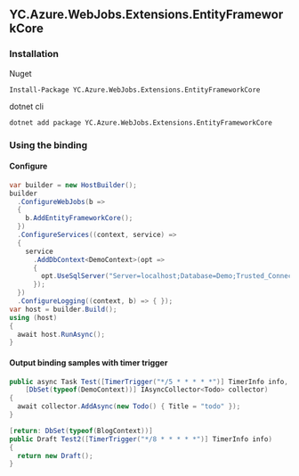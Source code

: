 ## YC.Azure.WebJobs.Extensions.EntityFrameworkCore
### Installation
Nuget
```
Install-Package YC.Azure.WebJobs.Extensions.EntityFrameworkCore
```

dotnet cli
```
dotnet add package YC.Azure.WebJobs.Extensions.EntityFrameworkCore
```

### Using the binding

#### Configure
```csharp
var builder = new HostBuilder();
builder
  .ConfigureWebJobs(b =>
  {
    b.AddEntityFrameworkCore();
  })
  .ConfigureServices((context, service) => 
  {
    service
      .AddDbContext<DemoContext>(opt =>
      {
        opt.UseSqlServer("Server=localhost;Database=Demo;Trusted_Connection=True;");
      });
  })
  .ConfigureLogging((context, b) => { });
var host = builder.Build();
using (host)
{
  await host.RunAsync();
}
```

#### Output binding samples with timer trigger
```csharp
public async Task Test([TimerTrigger("*/5 * * * * *")] TimerInfo info,
	[DbSet(typeof(DemoContext))] IAsyncCollector<Todo> collector)
{
  await collector.AddAsync(new Todo() { Title = "todo" });
}

[return: DbSet(typeof(BlogContext))]
public Draft Test2([TimerTrigger("*/8 * * * * *")] TimerInfo info)
{
  return new Draft();
}
```